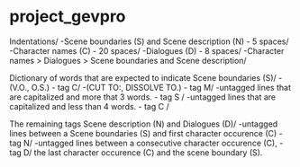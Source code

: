 # project_gevpro
Indentations/
-Scene boundaries (S) and Scene description (N) - 5 spaces/
-Character names (C) 				- 20 spaces/
-Dialogues (D)					- 8 spaces/
-Character names > Dialogues > Scene boundaries and Scene description/

Dictionary of words that are expected to indicate Scene boundaries (S)/
-(V.O., O.S.)			 				- tag C/
-(CUT TO:, DISSOLVE TO.)					- tag M/
-untagged lines that are capitalized and more that 3 words.	- tag S	/
-untagged lines that are capitalized and less than 4 words.	- tag C /

The remaining tags Scene description (N) and Dialogues (D)/
-untagged lines between a Scene boundaries (S) and first character occurence (C) 	- tag N/
-untagged lines between a consecutive character occurence (C), 				- tag D/
the last character occurence (C) and the scene boundary (S).
